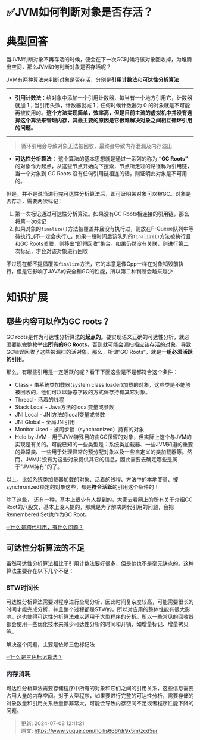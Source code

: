 # ✅JVM如何判断对象是否存活？

# 典型回答
当JVM判断对象不再存活的时候，便会在下一次GC时候将该对象回收掉，为堆腾出空间，那么JVM如何判断对象是否存活呢？



JVM有两种算法来判断对象是否存活，分别是**引用计数法**和**可达性分析算法**

****

+ **引用计数法**：给对象中添加一个引用计数器，每当有一个地方引用它，计数器就加 1；当引用失效，计数器就减 1；任何时候计数器为 0 的对象就是不可能再被使用的。**这个方法实现简单，效率高，但是目前主流的虚拟机中并没有选择这个算法来管理内存，其最主要的原因是它很难解决对象之间相互循环引用的问题。**

****

> 循环引用会导致对象无法被回收，最终会导致内存泄漏及内存溢出
>



+ **可达性分析算法**： 这个算法的基本思想就是通过一系列的称为 **“GC Roots”** 的对象作为起点，从这些节点开始向下搜索，节点所走过的路径称为引用链，当一个对象到 GC Roots 没有任何引用链相连的话，则证明此对象是不可用的。



但是，并不是说当进行完可达性分析算法后，即可证明某对象可以被GC。对象是否存活，需要两次标记：

1. 第一次标记通过可达性分析算法。如果没有GC Roots相连接的引用链，那么将第一次标记
2. 如果对象的`finalize()`方法被覆盖并且没有执行过，则放在F-Queue队列中等待执行_(不一定会执行)_，如果一段时间后该队列的`finalize()`方法被执行且和GC Roots关联，则移出“即将回收”集合。如果仍然没有关联，则进行第二次标记，才会对该对象进行回收



不过现在都不提倡覆盖`finalize`方法，它的本意是像Cpp一样在对象销毁前执行，但是它影响了JAVA的安全和GC的性能，所以第二种判断会越来越少

# 知识扩展


## 哪些内容可以作为GC roots？


<font style="color:rgb(18, 18, 18);">GC roots是作为可达性分析算法的</font>**<font style="color:rgb(18, 18, 18);">起点的</font>**<font style="color:rgb(18, 18, 18);">。要实现语义正确的可达性分析，就必须要能完整枚举出</font>**<font style="color:rgb(18, 18, 18);">所有的GC Roots</font>**<font style="color:rgb(18, 18, 18);">，否则就可能会漏扫描应该存活的对象，导致GC错误回收了这些被漏扫的活对象。那么，所谓“GC Roots”，就是</font>**<font style="color:rgb(18, 18, 18);">一组必须活跃的引用</font>**<font style="color:rgb(18, 18, 18);">。</font>



那么，有哪些引用是一定活跃的呢？看下下面这些是不是都符合这个条件：



+ Class - 由系统类加载器(system class loader)加载的对象，这些类是不能够被回收的，他们可以以静态字段的方式保存持有其它对象。
+ Thread - 活着的线程
+ Stack Local - Java方法的local变量或参数
+ JNI Local - JNI方法的local变量或参数
+ JNI Global - 全局JNI引用
+ Monitor Used - 被同步锁（synchronized）持有的对象
+ Held by JVM - 用于JVM特殊目的由GC保留的对象，但实际上这个与JVM的实现是有关的。可能已知的一些类型是：系统类加载器、一些JVM知道的重要的异常类、一些用于处理异常的预分配对象以及一些自定义的类加载器等。然而，JVM并没有为这些对象提供其它的信息，因此需要去确定哪些是属于"JVM持有"的了。





以上，比如系统类加载器加载的对象、活着的线程、方法中的本地变量、被synchronized锁定的对象这些，都是**符合活跃**的引用这个条件的！



除了这些， 还有一种，基本上很少有人提到的，大家去看网上的所有关于介绍GC Root的八股文，基本上没人提的，那就是为了解决跨代引用的问题，会把Remembered Set也作为GC Root。



[✅什么是跨代引用，有什么问题？](https://www.yuque.com/hollis666/dr9x5m/efipfg3pgg4puux2)



## **可达性分析算法的不足**


虽然可达性分析算法相比于引用计数法要好很多，但是他也不是毫无缺点的。这种算法主要存在以下几个不足：



### STW时间长


可达性分析算法需要对程序进行全局分析，因此时间复杂度较高，可能需要很长的时间才能完成分析，并且整个过程都是STW的，所以对应用的整体性能有很大影响。这也使得可达性分析算法难以适用于大型程序的分析。所以一些常见的回收器都会使用一些优化技术来减少可达性分析的时间和开销，如增量标记、增量拷贝等。



解决这个问题，主要是依赖三色标记法



[✅什么是三色标记算法？](https://www.yuque.com/hollis666/dr9x5m/lva8a9gfhagbrw2g)



### <font style="color:rgb(55, 65, 81);background-color:rgb(247, 247, 248);">内</font>存消耗


可达性分析算法需要存储程序中所有的对象和它们之间的引用关系，这些信息需要占用大量的内存空间。对于大型程序，如果要进行完整的可达性分析，需要存储的对象数量和引用关系数量都非常大，可能会导致内存空间不足或者程序性能下降的问题。



> 更新: 2024-07-08 12:11:21  
> 原文: <https://www.yuque.com/hollis666/dr9x5m/zcd5ur>